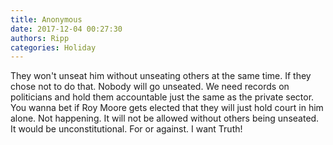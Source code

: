 ```yaml
---
title: Anonymous
date: 2017-12-04 00:27:30
authors: Ripp
categories: Holiday
---
```


 They won't unseat him without unseating others at the same time. If they chose not to do that. Nobody will go unseated. We need records on politicians and hold them accountable just the same as the private sector. You wanna bet if Roy Moore gets elected that they will just hold court in him alone. Not happening.  It will not be allowed without others being unseated. It would be unconstitutional. For or against. I want Truth!